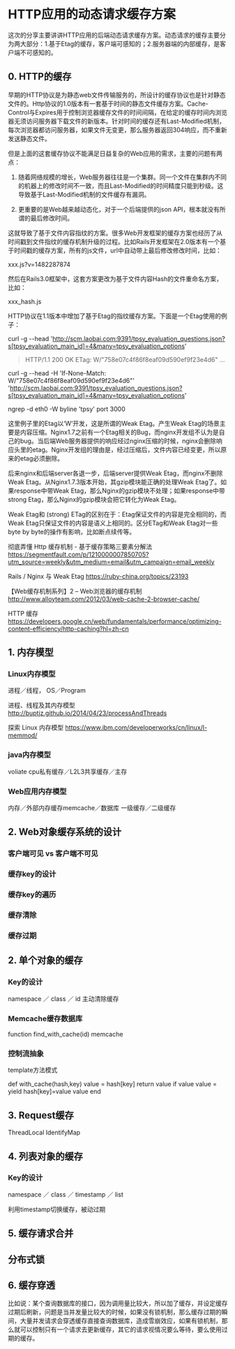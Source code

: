 # HTTP应用的动态请求缓存方案

这次的分享主要讲讲HTTP应用的后端动态请求缓存方案。动态请求的缓存主要分为两大部分：1.基于Etag的缓存，客户端可感知的；2.服务器端的内部缓存，是客户端不可感知的。

## 0. HTTP的缓存

早期的HTTP协议是为静态web文件传输服务的，所设计的缓存协议也是针对静态文件的。Http协议的1.0版本有一套基于时间的静态文件缓存方案。Cache-Control与Expires用于控制浏览器缓存文件的时间间隔，在给定的缓存时间内浏览器无须访问服务器下载文件的新版本。针对时间的缓存还有Last-Modified机制，每次浏览器都访问服务器，如果文件无变更，那么服务器返回304响应，而不重新发送静态文件。

但是上面的这套缓存协议不能满足日益复杂的Web应用的需求，主要的问题有两点：

1. 随着网络规模的增长，Web服务器往往是一个集群。同一个文件在集群内不同的机器上的修改时间不一致，而且Last-Modified的时间精度只能到秒级。这导致基于Last-Modified机制的文件缓存有漏洞。

2. 更重要的是Web越来越动态化，对于一个后端提供的json API，根本就没有所谓的最后修改时间。

这就导致了基于文件内容指纹的方案。很多Web开发框架的缓存方案也经历了从时间戳到文件指纹的缓存机制升级的过程。比如Rails开发框架在2.0版本有一个基于时间戳的缓存方案，所有的js文件，url中自动带上最后修改修改时间，比如：

   xxx.js?v=1482287874
   
然后在Rails3.0框架中，这套方案更改为基于文件内容Hash的文件重命名方案，比如：

   xxx_hash.js

HTTP协议在1.1版本中增加了基于Etag的指纹缓存方案。下面是一个Etag使用的例子：


curl -g --head 'http://scm.laobai.com:9391/tpsy_evaluation_questions.json?s[tpsy_evaluation_main_id]=4&many=tpsy_evaluation_options'

>HTTP/1.1 200 OK
>ETag: W/"758e07c4f86f8eaf09d590ef9f23e4d6"
>...


curl -g --head -H 'If-None-Match: W/"758e07c4f86f8eaf09d590ef9f23e4d6"'  'http://scm.laobai.com:9391/tpsy_evaluation_questions.json?s[tpsy_evaluation_main_id]=4&many=tpsy_evaluation_options'


ngrep -d eth0  -W byline 'tpsy' port 3000


这里例子里的Etag以‘W’开发，这是所谓的Weak Etag。产生Weak Etag的场景主要是内容压缩。Nginx1.7之前有一个Etag相关的Bug，而nginx开发组不认为是自己的bug。当后端Web服务器提供的响应经过nginx压缩的时候，nginx会删除响应头里的etag。Nginx开发组的理由是，经过压缩后，文件内容已经变更，所以原来的etag必须删除。

后来nginx和后端server各退一步，后端server提供Weak Etag，而nginx不删除Weak Etag。从Nginx1.7.3版本开始，其gzip模块能正确的处理Weak Etag了。如果response中带Weak Etag，那么Nginx的gzip模块不处理；如果response中带strong Etag，那么Nginx的gzip模块会把它转化为Weak Etag。

Weak Etag和 (strong) ETag的区别在于：Etag保证文件的内容是完全相同的，而Weak Etag只保证文件的内容是语义上相同的。区分ETag和Weak Etag对一些byte by byte的操作有影响，比如断点续传等。


彻底弄懂 Http 缓存机制 - 基于缓存策略三要素分解法
https://segmentfault.com/p/1210000007850705?utm_source=weekly&utm_medium=email&utm_campaign=email_weekly

Rails / Nginx 与 Weak Etag
https://ruby-china.org/topics/23193

【Web缓存机制系列】2 – Web浏览器的缓存机制
http://www.alloyteam.com/2012/03/web-cache-2-browser-cache/

HTTP 缓存
https://developers.google.cn/web/fundamentals/performance/optimizing-content-efficiency/http-caching?hl=zh-cn

## 1. 内存模型

### Linux内存模型
进程／线程，
OS／Program

进程、线程及其内存模型
http://buptjz.github.io/2014/04/23/processAndThreads

探索 Linux 内存模型
https://www.ibm.com/developerworks/cn/linux/l-memmod/


### java内存模型
voliate
cpu私有缓存／L2L3共享缓存／主存
### Web应用内存模型
内存／外部内存缓存memcache／数据库
一级缓存／二级缓存

## 2. Web对象缓存系统的设计
### 客户端可见 vs 客户端不可见
### 缓存key的设计
### 缓存key的遍历
### 缓存清除
### 缓存过期


## 2. 单个对象的缓存
### Key的设计
namespace ／ class ／ id
主动清除缓存

### Memcache缓存数据库
function find_with_cache(id)
  memcache

### 控制流抽象

template方法模式

def with_cache(hash,key)
  value = hash[key]
  return value if value
  value = yield
  hash[key]=value
  value
end

## 3. Request缓存
ThreadLocal
IdentifyMap

## 4. 列表对象的缓存
### Key的设计
namespace ／ class ／ timestamp ／ list

利用timestamp切换缓存，被动过期


## 5. 缓存请求合并


## 分布式锁



## 6. 缓存穿透


比如说：某个查询数据库的接口，因为调用量比较大，所以加了缓存，并设定缓存过期后刷新，问题是当并发量比较大的时候，如果没有锁机制，那么缓存过期的瞬间，大量并发请求会穿透缓存直接查询数据库，造成雪崩效应，如果有锁机制，那么就可以控制只有一个请求去更新缓存，其它的请求视情况要么等待，要么使用过期的缓存。






